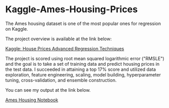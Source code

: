 # Kaggle-Ames-Housing-Prices

The Ames housing dataset is one of the most popular ones for regression on Kaggle. 

The project overview is available at the link below:

[Kaggle: House Prices Advanced Regression Techniques](https://www.kaggle.com/c/house-prices-advanced-regression-techniques)

The project is scored using root mean squared logarithmic error ("RMSLE") and the goal is to take a set of training data and predict housing prices in the test data. I succeeded in attaining a top 17% score and utilized data exploration, feature engineering, scaling, model building, hyperparameter tuning, cross-validation, and ensemble construction. 

You can see my output at the link below. 

[Ames Housing Notebook](https://github.com/hjhuney/Kaggle-Ames-Housing-Prices/blob/master/kaggle_ames_housing_v3.ipynb)

